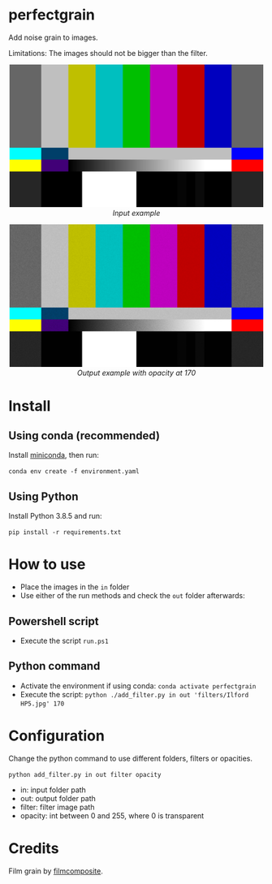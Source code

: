 # perfectgrain

Add noise grain to images.

Limitations: The images should not be bigger than the filter.

<p align="center">
  <img src="in/SMPTE_Color_Bars_16x9.png" alt="logo" width="500px"/>
  <br>
  <i>Input example</i>
</p>

<p align="center">
  <img src="out/SMPTE_Color_Bars_16x9.png" alt="logo" width="500px"/>
  <br>
  <i>Output example with opacity at 170</i>
</p>

# Install

## Using conda (recommended)

Install [miniconda](https://docs.conda.io/en/latest/miniconda.html), then run:

`conda env create -f environment.yaml`

## Using Python

Install Python 3.8.5 and run:

`pip install -r requirements.txt`

# How to use

- Place the images in the `in` folder
- Use either of the run methods and check the `out` folder afterwards:

## Powershell script

- Execute the script `run.ps1`

## Python command

- Activate the environment if using conda: `conda activate perfectgrain`
- Execute the script: `python ./add_filter.py in out 'filters/Ilford HP5.jpg' 170`

# Configuration

Change the python command to use different folders, filters or opacities.

`python add_filter.py in out filter opacity`

- in: input folder path
- out: output folder path
- filter: filter image path
- opacity: int between 0 and 255, where 0 is transparent

# Credits

Film grain by [filmcomposite](https://www.filmcomposite.com/free-stuff/free-35mm-film-grain-stills).
